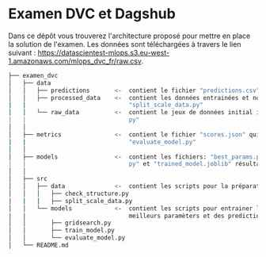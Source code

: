 # Examen DVC et Dagshub
Dans ce dépôt vous trouverez l'architecture proposé pour mettre en place la solution de l'examen.
Les données sont téléchargées à travers le lien suivant : https://datascientest-mlops.s3.eu-west-1.amazonaws.com/mlops_dvc_fr/raw.csv.

```bash       
├── examen_dvc          
│   ├── data
│   │   ├── predictions       <-  contient le fichier "predictions.csv" résultat du script "evaluate_model.py"
│   │   ├── processed_data    <-  contient les données entrainées et normalisées résultat du script 
|   |                             "split_scale_data.py"
│   │   └── raw_data          <-  contient le jeux de données initial importé via le script "import_raw_data.
|   |                             py"
│   │     
│   ├── metrics               <-  contient le fichier "scores.json" qui calcule "r2" et "mse" par le script 
|   |                             "evaluate_model.py"
│   │
│   ├── models                <-  contient les fichiers: "best_params.pkl" résultat du script "gridsearch.
|   |                             py" et "trained_model.joblib" résultat du script "train_model.py"
│   │
│   ├── src                    
│   │   ├── data              <-  contient les scripts pour la préparation des données : 
│   │   │   ├── check_structure.py
|   |   |   ├── split_scale_data.py
│   │   └── models            <-  contient les scripts pour entrainer les données, pour le calcul des 
|   |                             meilleurs paramèters et des predictions:
│   │       ├── gridsearch.py
│   │       ├── train_model.py
│   │       └── evaluate_model.py
│   └── README.md             
```
